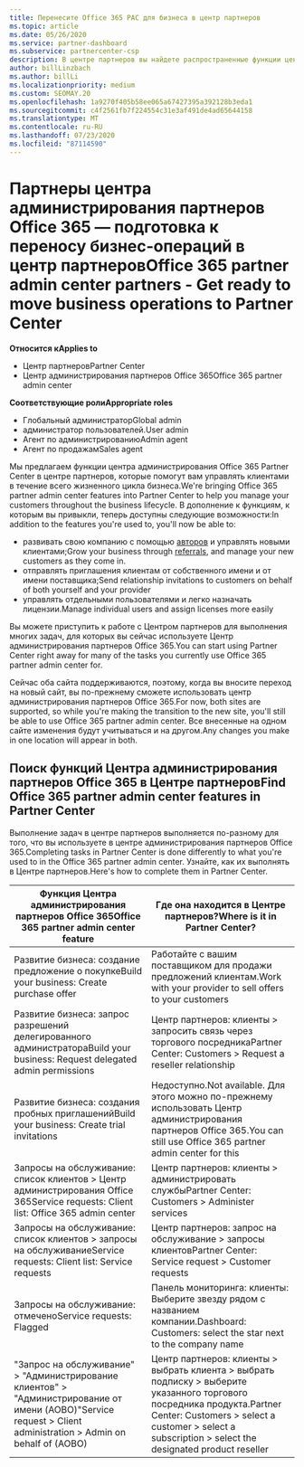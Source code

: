 ```yaml
---
title: Перенесите Office 365 PAC для бизнеса в центр партнеров
ms.topic: article
ms.date: 05/26/2020
ms.service: partner-dashboard
ms.subservice: partnercenter-csp
description: В центре партнеров вы найдете распространенные функции центра администрирования партнеров Office 365, такие как создание бизнес-запросов и обслуживания.
author: billLinzbach
ms.author: billLi
ms.localizationpriority: medium
ms.custom: SEOMAY.20
ms.openlocfilehash: 1a9270f405b58ee065a67427395a392128b3eda1
ms.sourcegitcommit: c4f2561fb7f224554c31e3af491de4ad65644158
ms.translationtype: MT
ms.contentlocale: ru-RU
ms.lasthandoff: 07/23/2020
ms.locfileid: "87114590"
---
```

# <a name="office-365-partner-admin-center-partners---get-ready-to-move-business-operations-to-partner-center"></a><span data-ttu-id="03246-103">Партнеры центра администрирования партнеров Office 365 — подготовка к переносу бизнес-операций в центр партнеров</span><span class="sxs-lookup"><span data-stu-id="03246-103">Office 365 partner admin center partners - Get ready to move business operations to Partner Center</span></span>

<span data-ttu-id="03246-104">**Относится к**</span><span class="sxs-lookup"><span data-stu-id="03246-104">**Applies to**</span></span> 

- <span data-ttu-id="03246-105">Центр партнеров</span><span class="sxs-lookup"><span data-stu-id="03246-105">Partner Center</span></span>
- <span data-ttu-id="03246-106">Центр администрирования партнеров Office 365</span><span class="sxs-lookup"><span data-stu-id="03246-106">Office 365 partner admin center</span></span>

<span data-ttu-id="03246-107">**Соответствующие роли**</span><span class="sxs-lookup"><span data-stu-id="03246-107">**Appropriate roles**</span></span>

- <span data-ttu-id="03246-108">Глобальный администратор</span><span class="sxs-lookup"><span data-stu-id="03246-108">Global admin</span></span>
- <span data-ttu-id="03246-109">администратор пользователей.</span><span class="sxs-lookup"><span data-stu-id="03246-109">User admin</span></span>
- <span data-ttu-id="03246-110">Агент по администрированию</span><span class="sxs-lookup"><span data-stu-id="03246-110">Admin agent</span></span>
- <span data-ttu-id="03246-111">Агент по продажам</span><span class="sxs-lookup"><span data-stu-id="03246-111">Sales agent</span></span>

<span data-ttu-id="03246-112">Мы предлагаем функции центра администрирования Office 365 Partner Center в центре партнеров, которые помогут вам управлять клиентами в течение всего жизненного цикла бизнеса.</span><span class="sxs-lookup"><span data-stu-id="03246-112">We're bringing Office 365 partner admin center features into Partner Center to help you manage your customers throughout the business lifecycle.</span></span> <span data-ttu-id="03246-113">В дополнение к функциям, к которым вы привыкли, теперь доступны следующие возможности:</span><span class="sxs-lookup"><span data-stu-id="03246-113">In addition to the features you're used to, you'll now be able to:</span></span>

- <span data-ttu-id="03246-114">развивать свою компанию с помощью [авторов](referrals.md) и управлять новыми клиентами;</span><span class="sxs-lookup"><span data-stu-id="03246-114">Grow your business through [referrals](referrals.md), and manage your new customers as they come in.</span></span>
- <span data-ttu-id="03246-115">отправлять приглашения клиентам от собственного имени и от имени поставщика;</span><span class="sxs-lookup"><span data-stu-id="03246-115">Send relationship invitations to customers on behalf of both yourself and your provider</span></span>
- <span data-ttu-id="03246-116">управлять отдельными пользователями и легко назначать лицензии.</span><span class="sxs-lookup"><span data-stu-id="03246-116">Manage individual users and assign licenses more easily</span></span>

<span data-ttu-id="03246-117">Вы можете приступить к работе с Центром партнеров для выполнения многих задач, для которых вы сейчас используете Центр администрирования партнеров Office 365.</span><span class="sxs-lookup"><span data-stu-id="03246-117">You can start using Partner Center right away for many of the tasks you currently use Office 365 partner admin center for.</span></span> 

<span data-ttu-id="03246-118">Сейчас оба сайта поддерживаются, поэтому, когда вы вносите переход на новый сайт, вы по-прежнему сможете использовать центр администрирования партнеров Office 365.</span><span class="sxs-lookup"><span data-stu-id="03246-118">For now, both sites are supported, so while you're making the transition to the new site, you'll still be able to use Office 365 partner admin center.</span></span> <span data-ttu-id="03246-119">Все внесенные на одном сайте изменения будут учитываться и на другом.</span><span class="sxs-lookup"><span data-stu-id="03246-119">Any changes you make in one location will appear in both.</span></span>

## <a name="find-office-365-partner-admin-center-features-in-partner-center"></a><span data-ttu-id="03246-120">Поиск функций Центра администрирования партнеров Office 365 в Центре партнеров</span><span class="sxs-lookup"><span data-stu-id="03246-120">Find Office 365 partner admin center features in Partner Center</span></span>

<span data-ttu-id="03246-121">Выполнение задач в центре партнеров выполняется по-разному для того, что вы используете в центре администрирования партнеров Office 365.</span><span class="sxs-lookup"><span data-stu-id="03246-121">Completing tasks in Partner Center is done differently to what you're used to in the Office 365 partner admin center.</span></span> <span data-ttu-id="03246-122">Узнайте, как их выполнять в Центре партнеров.</span><span class="sxs-lookup"><span data-stu-id="03246-122">Here's how to complete them in Partner Center.</span></span>

| <span data-ttu-id="03246-123">Функция Центра администрирования партнеров Office 365</span><span class="sxs-lookup"><span data-stu-id="03246-123">Office 365 partner admin center feature</span></span>                       | <span data-ttu-id="03246-124">Где она находится в Центре партнеров?</span><span class="sxs-lookup"><span data-stu-id="03246-124">Where is it in Partner Center?</span></span> | 
|   -----------------------------------------------  | -------------- |
| <span data-ttu-id="03246-125">Развитие бизнеса: создание предложение о покупке</span><span class="sxs-lookup"><span data-stu-id="03246-125">Build your business: Create purchase offer</span></span> | <span data-ttu-id="03246-126">Работайте с вашим поставщиком для продажи предложений клиентам.</span><span class="sxs-lookup"><span data-stu-id="03246-126">Work with your provider to sell offers to your customers</span></span> |
| <span data-ttu-id="03246-127">Развитие бизнеса: запрос разрешений делегированного администратора</span><span class="sxs-lookup"><span data-stu-id="03246-127">Build your business: Request delegated admin permissions</span></span> | <span data-ttu-id="03246-128">Центр партнеров: клиенты > запросить связь через торгового посредника</span><span class="sxs-lookup"><span data-stu-id="03246-128">Partner Center: Customers > Request a reseller relationship</span></span> |
| <span data-ttu-id="03246-129">Развитие бизнеса: создания пробных приглашений</span><span class="sxs-lookup"><span data-stu-id="03246-129">Build your business: Create trial invitations</span></span> | <span data-ttu-id="03246-130">Недоступно.</span><span class="sxs-lookup"><span data-stu-id="03246-130">Not available.</span></span> <span data-ttu-id="03246-131">Для этого можно по-прежнему использовать Центр администрирования партнеров Office 365.</span><span class="sxs-lookup"><span data-stu-id="03246-131">You can still use Office 365 partner admin center for this</span></span> |
| <span data-ttu-id="03246-132">Запросы на обслуживание: список клиентов > Центр администрирования Office 365</span><span class="sxs-lookup"><span data-stu-id="03246-132">Service requests: Client list: Office 365 admin center</span></span> | <span data-ttu-id="03246-133">Центр партнеров: клиенты > администрировать службы</span><span class="sxs-lookup"><span data-stu-id="03246-133">Partner Center: Customers > Administer services</span></span> |
| <span data-ttu-id="03246-134">Запросы на обслуживание: список клиентов > запросы на обслуживание</span><span class="sxs-lookup"><span data-stu-id="03246-134">Service requests: Client list: Service requests</span></span> | <span data-ttu-id="03246-135">Центр партнеров: запрос на обслуживание > запросы клиентов</span><span class="sxs-lookup"><span data-stu-id="03246-135">Partner Center: Service request > Customer requests</span></span> |
| <span data-ttu-id="03246-136">Запросы на обслуживание: отмечено</span><span class="sxs-lookup"><span data-stu-id="03246-136">Service requests: Flagged</span></span> | <span data-ttu-id="03246-137">Панель мониторинга: клиенты: Выберите звезду рядом с названием компании.</span><span class="sxs-lookup"><span data-stu-id="03246-137">Dashboard: Customers: select the star next to the company name</span></span> |
| <span data-ttu-id="03246-138">"Запрос на обслуживание" > "Администрирование клиентов" > "Администрирование от имени (AOBO)"</span><span class="sxs-lookup"><span data-stu-id="03246-138">Service request > Client administration > Admin on behalf of (AOBO)</span></span> | <span data-ttu-id="03246-139">Центр партнеров: клиенты > выбрать клиента > выбрать подписку > выберите указанного торгового посредника продукта.</span><span class="sxs-lookup"><span data-stu-id="03246-139">Partner Center: Customers > select a customer > select a subscription > select the designated product reseller</span></span> |

